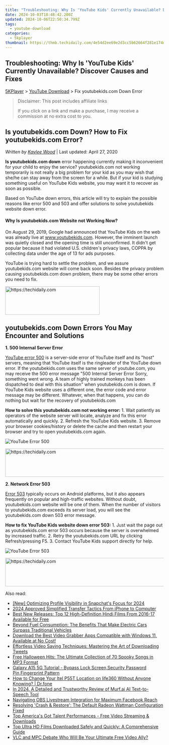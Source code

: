```yaml
---
title: "Troubleshooting: Why Is 'YouTube Kids' Currently Unavailable? Discover Causes and Fixes"
date: 2024-10-03T18:48:42.200Z
updated: 2024-10-06T22:50:34.799Z
tags:
  - youtube-download
categories:
  - 5kplayer
thumbnail: https://thmb.techidaily.com/4e54d2ee69e2d3cc5b62664f281e174d4bc506ec5c304888c5062a8c04d6107f.jpg
---
```


## Troubleshooting: Why Is 'YouTube Kids' Currently Unavailable? Discover Causes and Fixes

[5KPlayer](https://tools.techidaily.com/5kplayer/products/) \> [YouTube Download](https://tools.techidaily.com/5kplayer/youtube-download/) \> Fix youtubekids.com Down Error

>  Disclaimer: This post includes affiliate links
>
>  If you click on a link and make a purchase, I may receive a commission at no extra cost to you.
>

## Is youtubekids.com Down? How to Fix youtubekids.com Error?

 _Written by [Kaylee Wood](https://www.quora.com/profile/Amanda-Hu-21)_ | Last updated: April 27, 2020 

**Is youtubekids.com down** error happening currently making it inconvenient for your child to enjoy the service? youtubekids.com not working temporarily is not really a big problem for your kid as you may wish that she/he can stay away from the screen for a while. But if your kid is studying something useful on YouTube Kids website, you may want it to recover as soon as possible.

Based on YouTube down errors, this article will try to explain the possible reasons like error 500 and 503 and offer solutions to solve youtubekids website down error.

#### **Why Is youtubekids.com Website not Working Now?**

On August 29, 2019, Google had announced that YouTube Kids on the web was already live at www.youtubekids.com. However, the imminent launch was quietly closed and the opening time is still unconfirmed. It didn't get popular because it had violated U.S. children's privacy laws, COPPA by collecting data under the age of 13 for ads purposes.

YouTube is trying hard to settle the problem, and we assure youtubekids.com website will come back soon. Besides the privacy problem causing youtubekids.com down problem, there may be some other errors you need to fix.

<!-- affiliate ads begin -->
<a href="https://aligracehair.sjv.io/c/5597632/1934254/19272" target="_top" id="1934254">
  <img src="//a.impactradius-go.com/display-ad/19272-1934254" border="0" alt="https://techidaily.com" width="300" height="90"/>
</a>
<img height="0" width="0" src="https://aligracehair.sjv.io/i/5597632/1934254/19272" style="position:absolute;visibility:hidden;" border="0" />
<!-- affiliate ads end -->

## youtubekids.com Down Errors You May Encounter and Solutions

**1\. 500 Internal Server Error**

[YouTube error 500](https://tools.techidaily.com/5kplayer/youtube-download/) is a server-side error of YouTube itself and its "host" servers, meaning that YouTube itself is the ringleader of the YouTube down error. If the youtubekids.com uses the same server of youtube.com, you may receive the 500 error message "500 Internal Server Error Sorry, something went wrong. A team of highly trained monkeys has been dispatched to deal with this situation" when youtubekids.com is down. If YouTube Kids website uses a different one, the error code and error message may be different. Whatever, when that happens, you can do nothing but wait for the recovery of youtubekids.com

**How to solve this youtubekids.com not working error:** 1\. Wait patiently as operators of the website server will locate, analyze and fix this error automatically and quickly. 2\. Refresh the YouTube Kids website. 3\. Remove your browser cookies/history or delete the cache and then restart your browser and try to open youtubekids.com again.

![YouTube Error 500](https://www.5kplayer.com/youtube-download/img/youtube-error-500.jpg) 

<!-- affiliate ads begin -->
<a href="https://laganoo.pxf.io/c/5597632/1657386/16446" target="_top" id="1657386">
  <img src="//a.impactradius-go.com/display-ad/16446-1657386" border="0" alt="https://techidaily.com" width="728" height="90"/>
</a>
<img height="0" width="0" src="https://laganoo.pxf.io/i/5597632/1657386/16446" style="position:absolute;visibility:hidden;" border="0" />
<!-- affiliate ads end -->

**2\. Network Error 503**

[Error 503](https://tools.techidaily.com/5kplayer/youtube-download/) typically occurs on Android platforms, but it also appears frequently on popular and high-traffic websites. Without doubt, youtubekids.com website will be one of them. When the number of visitors to youtubekids.com exceeds its server load, you will see the youtubekids.com down 503 error message.

**How to fix YouTube Kids website down error 503:** 1\. Just wait the page out as youtubekids.com error 503 occurs because the server is overwhelmed by increased traffic. 2\. Retry the youtubekids.com URL by clicking Refresh/pressing F5\. 3\. Contact YouTube Kids support directly for help.

![YouTube Error 503](https://www.5kplayer.com/youtube-download/img/youtube-error-503.jpg)

<!-- affiliate ads begin -->
<a href="https://sentrypc.7eer.net/c/5597632/398455/3022" target="_top" id="398455">
  <img src="//a.impactradius-go.com/display-ad/3022-398455" border="0" alt="https://techidaily.com" width="728" height="90"/>
</a>
<img height="0" width="0" src="https://sentrypc.7eer.net/i/5597632/398455/3022" style="position:absolute;visibility:hidden;" border="0" />
<!-- affiliate ads end -->

<ins class="adsbygoogle"
     style="display:block"
     data-ad-format="autorelaxed"
     data-ad-client="ca-pub-7571918770474297"
     data-ad-slot="1223367746"></ins>

<ins class="adsbygoogle"
     style="display:block"
     data-ad-client="ca-pub-7571918770474297"
     data-ad-slot="8358498916"
     data-ad-format="auto"
     data-full-width-responsive="true"></ins>

<span class="atpl-alsoreadstyle">Also read:</span>
<div><ul>
<li><a href="https://fox-hovers.techidaily.com/new-optimizing-profile-visibility-in-snapchats-focus-for-2024/"><u>[New] Optimizing Profile Visibility in Snapchat's Focus for 2024</u></a></li>
<li><a href="https://extra-support.techidaily.com/2024-approved-simplified-transfer-tactics-from-iphone-to-computer/"><u>2024 Approved Simplified Transfer Tactics From iPhone to Computer</u></a></li>
<li><a href="https://youtube-video-recordings.techidaily.com/best-new-releases-top-12-high-definition-hindi-films-from-2016-17-available-for-free/"><u>Best New Releases: Top 12 High-Definition Hindi Films From 2016-17 Available for Free</u></a></li>
<li><a href="https://techtrends.techidaily.com/beyond-fuel-consumption-the-benefits-that-make-electric-cars-surpass-traditional-vehicles/"><u>Beyond Fuel Consumption: The Benefits That Make Electric Cars Surpass Traditional Vehicles</u></a></li>
<li><a href="https://youtube-video-recordings.techidaily.com/download-the-best-video-grabber-apps-compatible-with-windows-11-available-at-no-cost/"><u>Download the Best Video Grabber Apps Compatible with Windows 11, Available at No Cost!</u></a></li>
<li><a href="https://youtube-video-recordings.techidaily.com/effortless-video-saving-techniques-mastering-the-art-of-downloading-tweets/"><u>Effortless Video Saving Techniques: Mastering the Art of Downloading Tweets</u></a></li>
<li><a href="https://youtube-video-recordings.techidaily.com/free-halloween-hits-the-ultimate-collection-of-70-spooky-songs-in-mp3-format/"><u>Free Halloween Hits: The Ultimate Collection of 70 Spooky Songs in MP3 Format</u></a></li>
<li><a href="https://phone-solutions.techidaily.com/galaxy-a15-5g-tutorial-bypass-lock-screen-security-password-pin-fingerprint-pattern-by-drfone-android-unlock-android-unlock/"><u>Galaxy A15 5G Tutorial - Bypass Lock Screen,Security Password Pin,Fingerprint,Pattern</u></a></li>
<li><a href="https://review-topics.techidaily.com/how-to-change-your-itel-p55t-location-on-life360-without-anyone-knowing-drfone-by-drfone-virtual-android/"><u>How to Change Your Itel P55T Location on life360 Without Anyone Knowing? | Dr.fone</u></a></li>
<li><a href="https://ai-voice-clone.techidaily.com/in-2024-a-detailed-and-trustworthy-review-of-murfai-ai-text-to-speech-tool/"><u>In 2024, A Detailed and Trustworthy Review of Murf.ai AI Text-to-Speech Tool</u></a></li>
<li><a href="https://digital-screen-recording.techidaily.com/navigating-obs-livestream-integration-for-maximum-facebook-reach/"><u>Navigating OBS Livestream Integration for Maximum Facebook Reach</u></a></li>
<li><a href="https://driver-error.techidaily.com/resolving-crash-and-restore-the-default-radeon-wattman-configuration-fixed/"><u>Resolving 'Crash & Restore': The Default Radeon Wattman Configuration Fixed</u></a></li>
<li><a href="https://youtube-video-recordings.techidaily.com/top-americas-got-talent-performances-free-video-streaming-and-downloads/"><u>Top America's Got Talent Performances - Free Video Streaming & Downloads</u></a></li>
<li><a href="https://youtube-video-recordings.techidaily.com/top-ultra-hd-films-downloaded-safely-and-quickly-a-comprehensive-guide/"><u>Top Ultra HD Films Downloaded Safely and Quickly: A Comprehensive Guide</u></a></li>
<li><a href="https://fox-friendly.techidaily.com/vlc-and-mpc-debate-who-will-be-your-ultimate-free-video-ally/"><u>VLC and MPC Debate Who Will Be Your Ultimate Free Video Ally?</u></a></li>
</ul></div>

